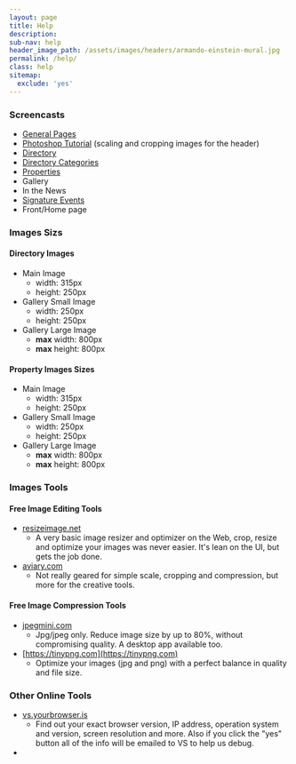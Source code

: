 ```yaml
---
layout: page
title: Help
description:
sub-nav: help
header_image_path: /assets/images/headers/armando-einstein-mural.jpg
permalink: /help/
class: help
sitemap:
  exclude: 'yes'
---
```



### Screencasts

* [General Pages](https://vimeopro.com/variantstudios/greeley-dda/video/169193633)
* [Photoshop Tutorial](https://vimeopro.com/variantstudios/greeley-dda/video/169191564) (scaling and cropping images for the header)
* [Directory](https://vimeopro.com/variantstudios/greeley-dda/video/163328110)
* [Directory Categories](https://vimeopro.com/variantstudios/greeley-dda/video/163319849)
* [Properties](https://vimeopro.com/variantstudios/greeley-dda/video/169799636)
* Gallery
* In the News
* [Signature Events](https://vimeopro.com/variantstudios/greeley-dda/video/169803057)
* Front/Home page


### Images Sizs

#### Directory Images

* Main Image
  * width: 315px
  * height: 250px
* Gallery Small Image
  * width: 250px
  * height: 250px
* Gallery Large Image
  * **max** width: 800px
  * **max** height: 800px


#### Property Images Sizes

* Main Image
  * width: 315px
  * height: 250px
* Gallery Small Image
  * width: 250px
  * height: 250px
* Gallery Large Image
  * **max** width: 800px
  * **max** height: 800px


### Images Tools

#### Free Image Editing Tools

* [resizeimage.net](http://resizeimage.net/)
  * A very basic image resizer and optimizer on the Web, crop, resize and optimize your images was never easier. It's lean on the UI, but gets the job done.
* [aviary.com](https://www.aviary.com/)
  * Not really geared for simple scale, cropping and compression, but more for the creative tools.


#### Free Image Compression Tools

* [jpegmini.com](http://www.jpegmini.com/)
  * Jpg/jpeg only. Reduce image size by up to 80%, without compromising quality. A desktop app available too.
* [https://tinypng.com](https://tinypng.com)
  * Optimize your images (jpg and png) with a perfect balance in quality and file size.


### Other Online Tools

* [vs.yourbrowser.is](http://vs.yourbrowser.is/)
  * Find out your exact browser version, IP address, operation system and version, screen resolution and more. Also if you click the "yes" button all of the info will be emailed to VS to help us debug.
* &nbsp;